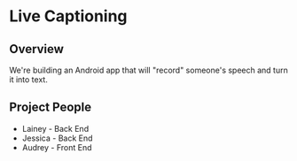 # Live Captioning
## Overview
We're building an Android app that will "record" someone's speech and turn it into text.

## Project People
* Lainey  - Back End
* Jessica - Back End
* Audrey  - Front End
